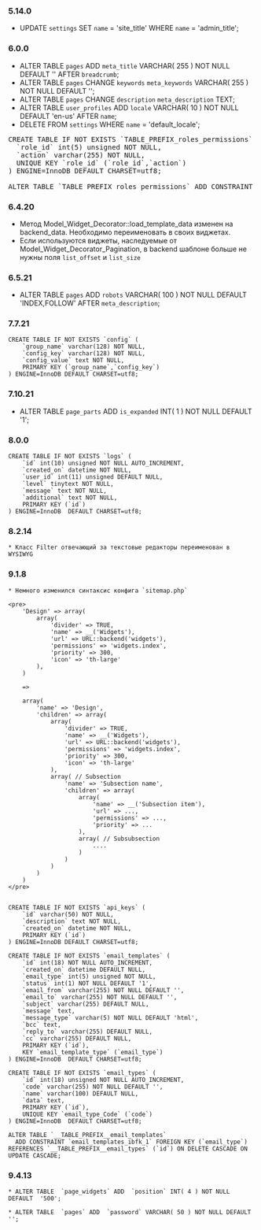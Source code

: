 ### 5.14.0

 * UPDATE `settings` SET  `name` = 'site_title' WHERE `name` = 'admin_title';

### 6.0.0

 * ALTER TABLE  `pages` ADD  `meta_title` VARCHAR( 255 ) NOT NULL DEFAULT  '' AFTER  `breadcrumb`;
 * ALTER TABLE  `pages` CHANGE  `keywords`  `meta_keywords` VARCHAR( 255 ) NOT NULL DEFAULT  '';
 * ALTER TABLE  `pages` CHANGE  `description`  `meta_description` TEXT;
 * ALTER TABLE  `user_profiles` ADD  `locale` VARCHAR( 10 ) NOT NULL DEFAULT  'en-us' AFTER  `name`;
 * DELETE FROM  `settings` WHERE `name` = 'default_locale';

<pre>
CREATE TABLE IF NOT EXISTS `TABLE_PREFIX_roles_permissions` (
  `role_id` int(5) unsigned NOT NULL,
  `action` varchar(255) NOT NULL,
  UNIQUE KEY `role_id` (`role_id`,`action`)
) ENGINE=InnoDB DEFAULT CHARSET=utf8;

ALTER TABLE `TABLE_PREFIX_roles_permissions` ADD CONSTRAINT `roles_permissions_ibfk_1` FOREIGN KEY (`role_id`) REFERENCES `TABLE_PREFIX_roles` (`id`) ON DELETE CASCADE ON UPDATE CASCADE;
</pre>

### 6.4.20

 * Метод Model_Widget_Decorator::load_template_data изменен на backend_data. Необходимо переименовать в своих виджетах.
 * Если используются виджеты, наследуемые от Model_Widget_Decorator_Pagination, в backend шаблоне больше не нужны поля `list_offset` и `list_size`

### 6.5.21

 * ALTER TABLE  `pages` ADD  `robots` VARCHAR( 100 ) NOT NULL DEFAULT  'INDEX,FOLLOW' AFTER  `meta_description`;

### 7.7.21

	CREATE TABLE IF NOT EXISTS `config` (
		`group_name` varchar(128) NOT NULL,
		`config_key` varchar(128) NOT NULL,
		`config_value` text NOT NULL,
		PRIMARY KEY (`group_name`,`config_key`)
	) ENGINE=InnoDB DEFAULT CHARSET=utf8;

### 7.10.21

 * ALTER TABLE  `page_parts` ADD  `is_expanded` INT( 1 ) NOT NULL DEFAULT  '1';

### 8.0.0

	CREATE TABLE IF NOT EXISTS `logs` (
		`id` int(10) unsigned NOT NULL AUTO_INCREMENT,
		`created_on` datetime NOT NULL,
		`user_id` int(11) unsigned DEFAULT NULL,
		`level` tinytext NOT NULL,
		`message` text NOT NULL,
		`additional` text NOT NULL,
		PRIMARY KEY (`id`)
	) ENGINE=InnoDB  DEFAULT CHARSET=utf8;

### 8.2.14

	* Класс Filter отвечающий за текстовые редакторы переименован в WYSIWYG

### 9.1.8

	* Немного изменился синтаксис конфига `sitemap.php`

	<pre>
		'Design' => array(
			array(
				'divider' => TRUE,
				'name' => __('Widgets'), 
				'url' => URL::backend('widgets'),
				'permissions' => 'widgets.index',
				'priority' => 300,
				'icon' => 'th-large'
			),
		)

		=>

		array(
			'name' => 'Design',
			'children' => array(
				array(
					'divider' => TRUE,
					'name' => __('Widgets'), 
					'url' => URL::backend('widgets'),
					'permissions' => 'widgets.index',
					'priority' => 300,
					'icon' => 'th-large'
				),
				array( // Subsection
					'name' => 'Subsection name',
					'children' => array(
						array(
							'name' => __('Subsection item'), 
							'url' => ...,
							'permissions' => ...,
							'priority' => ...
						),
						array( // Subsubsection
							....
						)
					)
				)
			)
		)
	</pre>


	CREATE TABLE IF NOT EXISTS `api_keys` (
		`id` varchar(50) NOT NULL,
		`description` text NOT NULL,
		`created_on` datetime NOT NULL,
		PRIMARY KEY (`id`)
	) ENGINE=InnoDB DEFAULT CHARSET=utf8;

	CREATE TABLE IF NOT EXISTS `email_templates` (
		`id` int(18) NOT NULL AUTO_INCREMENT,
		`created_on` datetime DEFAULT NULL,
		`email_type` int(5) unsigned NOT NULL,
		`status` int(1) NOT NULL DEFAULT '1',
		`email_from` varchar(255) NOT NULL DEFAULT '',
		`email_to` varchar(255) NOT NULL DEFAULT '',
		`subject` varchar(255) DEFAULT NULL,
		`message` text,
		`message_type` varchar(5) NOT NULL DEFAULT 'html',
		`bcc` text,
		`reply_to` varchar(255) DEFAULT NULL,
		`cc` varchar(255) DEFAULT NULL,
		PRIMARY KEY (`id`),
		KEY `email_template_type` (`email_type`)
	) ENGINE=InnoDB  DEFAULT CHARSET=utf8;

	CREATE TABLE IF NOT EXISTS `email_types` (
		`id` int(18) unsigned NOT NULL AUTO_INCREMENT,
		`code` varchar(255) NOT NULL DEFAULT '',
		`name` varchar(100) DEFAULT NULL,
		`data` text,
		PRIMARY KEY (`id`),
		UNIQUE KEY `email_type_Code` (`code`)
	) ENGINE=InnoDB  DEFAULT CHARSET=utf8;

	ALTER TABLE `__TABLE_PREFIX__email_templates`
	  ADD CONSTRAINT `email_templates_ibfk_1` FOREIGN KEY (`email_type`) REFERENCES `__TABLE_PREFIX__email_types` (`id`) ON DELETE CASCADE ON UPDATE CASCADE;

### 9.4.13

	* ALTER TABLE  `page_widgets` ADD  `position` INT( 4 ) NOT NULL DEFAULT  '500';

	* ALTER TABLE  `pages` ADD  `password` VARCHAR( 50 ) NOT NULL DEFAULT  '';